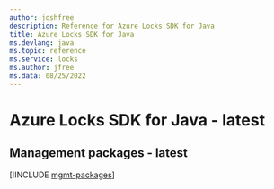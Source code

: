 ```yaml
---
author: joshfree
description: Reference for Azure Locks SDK for Java
title: Azure Locks SDK for Java
ms.devlang: java
ms.topic: reference
ms.service: locks
ms.author: jfree
ms.data: 08/25/2022
---
```

# Azure Locks SDK for Java - latest

## Management packages - latest
[!INCLUDE [mgmt-packages](locks-mgmt-index.md)]